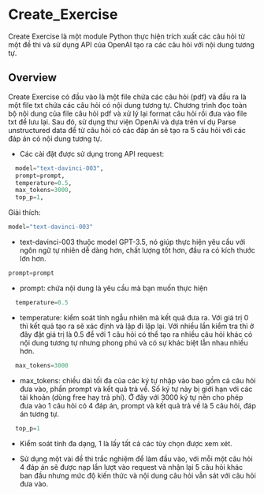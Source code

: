 # Create_Exercise
Create Exercise là một module Python thực hiện trích xuất các câu hỏi từ một đề thi và sử dụng API của OpenAI tạo ra các câu hỏi với nội dung tương tự.
## Overview
Create Exercise có đầu vào là một file chứa các câu hỏi (pdf) và đầu ra là một file txt chứa các câu hỏi có nội dung tương tự.
Chương trình đọc toàn bộ nội dung của file câu hỏi pdf và xử lý lại format câu hỏi rồi đưa vào file txt để lưu lại.
Sau đó, sử dụng thư viện OpenAi và dựa trên ví dụ Parse unstructured data để từ câu hỏi có các đáp án sẽ tạo ra 5 câu hỏi với các đáp án có nội dung tương tự.
* Các cài đặt được sử dụng trong API request:
```python
  model="text-davinci-003",
  prompt=prompt,
  temperature=0.5,
  max_tokens=3000,
  top_p=1,
```
Giải thích:
```python
model="text-davinci-003"
```
* text-davinci-003 thuộc model GPT-3.5, nó giúp thực hiện yêu cầu với ngôn ngữ tự nhiên dễ dàng hơn, chất lượng tốt hơn, đầu ra có kích thước lớn hơn.
```python
prompt=prompt
```
* prompt: chứa nội dung là yêu cầu mà bạn muốn thực hiện
```python
  temperature=0.5
```
* temperature: kiểm soát tính ngẫu nhiên mà kết quả đưa ra. Với giá trị 0 thì kết quả tạo ra sẽ xác định và lặp đi lặp lại. Với nhiều lần kiểm tra thì ở đây đặt giá trị là 0.5 để với 1 câu hỏi có thể tạo ra nhiều câu hỏi khác có nội dung tương tự nhưng phong phú và có sự khác biệt lẫn nhau nhiều hơn.
```python
  max_tokens=3000
```
* max_tokens: chiều dài tối đa của các ký tự nhập vào bao gồm cả câu hỏi đưa vào, phần prompt và kết quả trả về. Số ký tự này bị giới hạn với các tài khoản (dùng free hay trả phí). Ở đây với 3000 ký tự nên cho phép đưa vào 1 câu hỏi có 4 đáp án, prompt và kết quả trả về là 5 câu hỏi, đáp án tương tự.
```python
  top_p=1
```
* Kiểm soát tính đa dạng, 1 là lấy tất cả các tùy chọn được xem xét.

* Sử dụng một vài đề thi trắc nghiệm để làm đầu vào, với mỗi một câu hỏi 4 đáp án sẽ được nạp lần lượt vào request và nhận lại 5 câu hỏi khác ban đầu nhưng mức độ kiến thức và nội dung câu hỏi vẫn sát với câu hỏi đưa vào.


